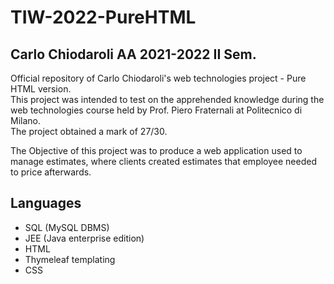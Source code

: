 # TIW-2022-PureHTML

## Carlo Chiodaroli AA 2021-2022 II Sem.

Official repository of Carlo Chiodaroli's web technologies project - Pure HTML version.<br>
This project was intended to test on the apprehended knowledge during the web technologies course held by Prof. Piero Fraternali at Politecnico di Milano.<br>
The project obtained a mark of 27/30.

The Objective of this project was to produce a web application used to manage estimates, where clients created estimates that employee needed to price afterwards.

## Languages
* SQL (MySQL DBMS)
* JEE (Java enterprise edition)
* HTML
* Thymeleaf templating
* CSS
